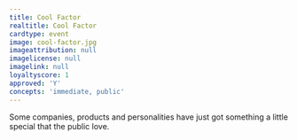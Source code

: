 ```yaml
---
title: Cool Factor
realtitle: Cool Factor
cardtype: event
image: cool-factor.jpg
imageattribution: null
imagelicense: null
imagelink: null
loyaltyscore: 1
approved: 'Y'
concepts: 'immediate, public'
---
```


Some companies, products and personalities have just got something a little special that the public love.
